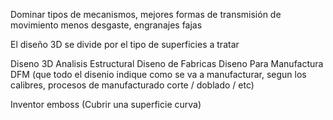 Dominar tipos de mecanismos, mejores formas de transmisión de movimiento menos desgaste, engranajes fajas

El diseño 3D se divide por el tipo de superficies a tratar

Diseno 3D
Analisis Estructural 
Diseno de Fabricas
Diseno Para Manufactura DFM (que todo el disenio indique como se va a manufacturar, segun los calibres, procesos de manufacturado corte / doblado / etc)

Inventor emboss (Cubrir una superficie curva)